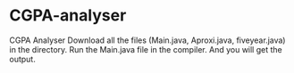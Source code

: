 # CGPA-analyser
CGPA Analyser
Download all the files (Main.java, Aproxi.java, fiveyear.java) in the directory.
Run the Main.java file in the compiler.
And you will get the output.
